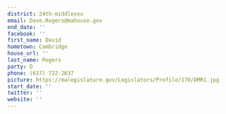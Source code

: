 ```yaml
---
district: 24th-middlesex
email: Dave.Rogers@mahouse.gov
end_date: ''
facebook: ''
first_name: David
hometown: Cambridge
house_url: ''
last_name: Rogers
party: D
phone: (617) 722-2637
picture: https://malegislature.gov/Legislators/Profile/170/DMR1.jpg
start_date: ''
twitter: ''
website: ''
---
```

